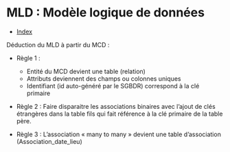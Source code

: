 # MLD : Modèle logique de données

- [Index](/Readme.md)

Déduction du MLD à partir du MCD :
- Règle 1 :
    * Entité du MCD devient une table (relation)
    * Attributs deviennent des champs ou colonnes uniques
    * Identifiant (id auto-généré par le SGBDR) correspond à la clé primaire


- Règle 2 : Faire disparaitre les associations binaires avec l’ajout de clés étrangères dans la table fils qui fait référence à la clé primaire de la table père.


- Règle 3 : L’association « many to many » devient une table d’association (Association_date_lieu)
